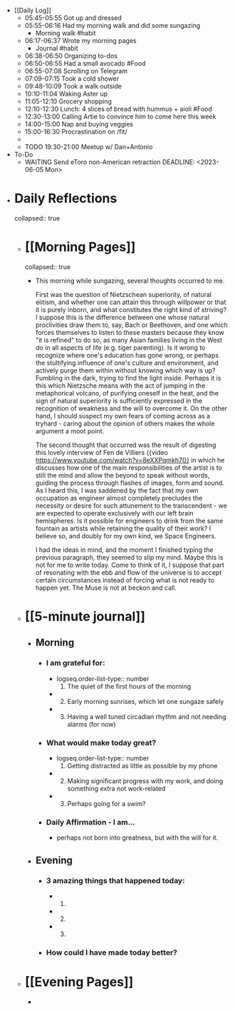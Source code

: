 - [[Daily Log]]
	- 05:45-05:55 Got up and dressed
	- 05:55-06:16 Had my morning walk and did some sungazing
		- Morning walk #habit
	- 06:17-06:37 Wrote my morning pages
		- Journal #habit
	- 06:38-06:50 Organizing to-dos
	- 06:50-06:55 Had a small avocado #Food
	- 06:55-07:08 Scrolling on Telegram
	- 07:09-07:15 Took a cold shower
	- 09:48-10:09 Took a walk outside
	- 10:10-11:04 Waking Aster up
	- 11:05-12:10 Grocery shopping
	- 12:10-12:30 Lunch: 4 slices of bread with hummus + aioli #Food
	- 12:30-13:00 Calling Artie to convince him to come here this week
	- 14:00-15:00 Nap and buying veggies
	- 15:00-16:30 Procrastination on /fit/
	-
	- TODO 19:30-21:00 Meetup w/ Dan+Antonio
- To-Do
	- WAITING Send eToro non-American retraction 
	  DEADLINE: <2023-06-05 Mon>
- # Daily Reflections
  collapsed:: true
	- # [[Morning Pages]]
	  collapsed:: true
		- This morning while sungazing, several thoughts occurred to me.
		  
		  First was the question of Nietzschean superiority, of natural elitism, and whether one can attain this through willpower or that it is purely inborn, and what constitutes the right kind of striving? I suppose this is the difference between one whose natural proclivities draw them to, say, Bach or Beethoven, and one which forces themselves to listen to these masters because they know "it is refined" to do so, as many Asian families living in the West do in all aspects of life (e.g. tiger parenting). Is it wrong to recognize where one's education has gone wrong, or perhaps the stultifying influence of one's culture and environment, and actively purge them within without knowing which way is up? Fumbling in the dark, trying to find the light inside. Perhaps it is this which Nietzsche means with the act of jumping in the metaphorical volcano, of purifying oneself in the heat, and the sign of natural superiority is sufficiently expressed in the recognition of weakness and the will to overcome it. 
		  On the other hand, I should suspect my own fears of coming across as a tryhard - caring about the opinion of others makes the whole argument a moot point.
		  
		  The second thought that occurred was the result of digesting this lovely interview of Fen de Villiers {{video https://www.youtube.com/watch?v=8eXXPqmkh7I}}
		  in which he discusses how one of the main responsibilities of the artist is to still the mind and allow the beyond to speak without words, guiding the process through flashes of images, form and sound. As I heard this, I was saddened by the fact that my own occupation as engineer almost completely precludes the necessity or desire for such attunement to the transcendent - we are expected to operate exclusively with our left brain hemispheres. Is it possible for engineers to drink from the same fountain as artists while retaining the quality of their work? I believe so, and doubly for my own kind, we Space Engineers.
		  
		  I had the ideas in mind, and the moment I finished typing the previous paragraph, they seemed to slip my mind. Maybe this is not for me to write today. Come to think of it, I suppose that part of resonating with the ebb and flow of the universe is to accept certain circumstances instead of forcing what is not ready to happen yet. The Muse is not at beckon and call.
	- # [[5-minute journal]]
		- ## Morning
			- ### I am grateful for:
				- logseq.order-list-type:: number
				  1. The quiet of the first hours of the morning
				- 2. Early morning sunrises, which let one sungaze safely
				- 3. Having a well tuned circadian rhythm and not needing alarms (for now)
			- ### What would make today great?
				- logseq.order-list-type:: number
				  1. Getting distracted as little as possible by my phone
				- 2. Making significant progress with my work, and doing something extra not work-related
				- 3. Perhaps going for a swim?
			- ### Daily Affirmation - I am...
				- perhaps not born into greatness, but with the will for it.
		- ## Evening
			- ### 3 amazing things that happened today:
				- 1.
				- 2.
				- 3.
			- ### How could I have made today better?
	- # [[Evening Pages]]
		-